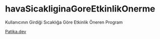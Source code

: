 # havaSicakliginaGoreEtkinlikOnerme
Kullanıcının Girdiği Sıcaklığa Göre Etkinlik Öneren Program

[Patika.dev](www.patika.dev)

